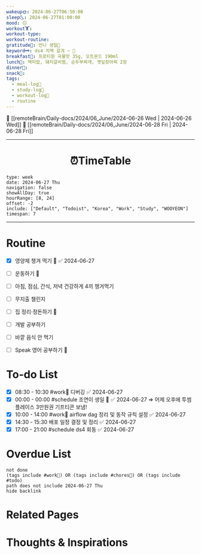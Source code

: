 ```yaml
---
wakeup🌞: 2024-06-27T06:50:00
sleep🌜: 2024-06-27T01:00:00
mood: 😐
workout🏋️: 
workout-type: 
workout-routine: 
gratitude🙏: 언니 생일🍰
keyword🗝️: ds4 치맥 갈겨 ~ 🍻
breakfast🍳: 프로티원 곡물맛 35g, 오트몬드 190ml
lunch🍚: 백미밥, 돼지갈비찜, 순두부찌개, 깻잎장아찌 2장
dinner🥗: 
snack🍬: 
tags:
  - meal-log📝
  - study-log📓
  - workout-log💪
  - routine
---
```


🔺 [[remoteBrain/Daily-docs/2024/06_June/2024-06-26 Wed | 2024-06-26 Wed]]
🔻 [[remoteBrain/Daily-docs/2024/06_June/2024-06-28 Fri | 2024-06-28 Fri]]
___
<h1> <center>⏰TimeTable </center> </h1>

```gEvent
type: week
date: 2024-06-27 Thu
navigation: false
showAllDay: true
hourRange: [8, 24]
offset: -2
include: ["Default", "Todoist", "Korea", "Work", "Study", "WOOYEON"]
timespan: 7
```

--- 


# Routine 

- [x] 영양제 챙겨 먹기 🔼 ✅ 2024-06-27
- [ ] 운동하기 🔼
- [ ] 아침, 점심, 간식, 저녁 건강하게 4끼 챙겨먹기
- [ ] 무지출 챌린지 
- [ ] 집 정리·정돈하기 🔼
- [ ] 개발 공부하기
- [ ] 바깥 음식 안 먹기 
- [ ] Speak 영어 공부하기 🔼 


# To-do List

- [x] 08:30 - 10:30 #work💼 디버깅 ✅ 2024-06-27
- [x] 00:00 - 00:00 #schedule 조연이 생일 🎂 ✅ 2024-06-27
	⇒ 어제 오후에 투썸 플레이스 3만원권 기프티콘 보냄! 
- [x] 10:00 - 14:00 #work💼 airflow dag 정리 및 동작 규칙 설정 ✅ 2024-06-27
- [x] 14:30 - 15:30 배포 일정 결정 및 정리 ✅ 2024-06-27
- [x] 17:00 - 21:00 #schedule ds4 회동 ✅ 2024-06-27

# Overdue List
```tasks
not done
(tags include #work💼) OR (tags include #chores🧺) OR (tags include #todo)
path does not include 2024-06-27 Thu
hide backlink
```

# Related Pages



# Thoughts & Inspirations

